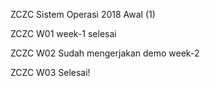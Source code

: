 ZCZC Sistem Operasi 2018 Awal (1)

ZCZC W01 week-1 selesai

ZCZC W02 Sudah mengerjakan demo week-2

ZCZC W03 Selesai!
